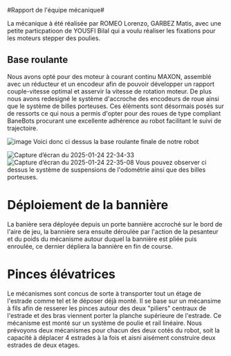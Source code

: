 #Rapport de l'équipe mécanique#

La mécanique à été réalisée par ROMEO Lorenzo, GARBEZ Matis, avec une petite particpatioon de YOUSFI Bilal qui a voulu réaliser les fixations pour les moteurs stepper des poulies.

## Base roulante

  Nous avons opté pour des moteur à courant continu MAXON, assemblé avec un réducteur et un encodeur afin de pouvoir développer un rapport couple-vitesse optimal et asservir la vitesse de rotation moteur.
  De plus nous avons redesigné le système d'accroche des encodeurs de roue ainsi que le système de billes porteuses. Ces èlèments sont désormais posés sur de ressorts ce qui nous a permis d'opter pour des roues de type compliant BaneBots procurant une excellente adhérence au robot facilitant le suivi de trajectoire.

  ![image](https://github.com/user-attachments/assets/215828df-55af-4cb2-b604-4adb616b72f2)
  Voici donc ci dessus la base roulante finale de notre robot

![Capture d’écran du 2025-01-24 22-34-33](https://github.com/user-attachments/assets/0777e243-9541-4fdc-b805-c1c4ba122967)
![Capture d’écran du 2025-01-24 22-35-08](https://github.com/user-attachments/assets/35084065-b79e-4923-bfae-4ddd7a8b2774)
Vous pouvez observer ci dessus le système de suspensions de l'odométrie ainsi que des billes porteuses.


# Déploiement de la bannière

  La banière sera déployée depuis un porte bannière accroché sur le bord de l'aire de jeu, la bannière sera ensuite déroulée par l'action de la pesanteur et du poids du mécanisme autour duquel la bannière est pliée puis enroulée, ce dernier dépliera la bannière en fin de course.

# Pinces élévatrices

  Le mécanismes sont concus de sorte à transporter tout un étage de l'estrade comme tel et le déposer déjà monté. Il se base sur un mécansime à fils afin de resserer les pinces autour des deux "piliers" centraux de l'estrade et des bras viennent porter la planche supérieure de l'estrade. Ce mécanisme est monté sur un système de poulie et rail linéaire. Nous prévoyons deux mécanismes pour chacun des deux cotés du robot, soit la capacité à déplacer 4 estrades à la fois et aisni aisément construire deux estrades de deux etages.
